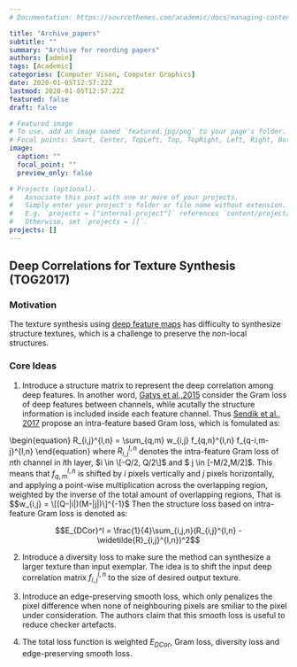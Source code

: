 ```yaml
---
# Documentation: https://sourcethemes.com/academic/docs/managing-content/

title: "Archive_papers"
subtitle: ""
summary: "Archive for reording papers"
authors: [admin]
tags: [Academic]
categories: [Computer Vison, Computer Graphics]
date: 2020-01-05T12:57:22Z
lastmod: 2020-01-05T12:57:22Z
featured: false
draft: false

# Featured image
# To use, add an image named `featured.jpg/png` to your page's folder.
# Focal points: Smart, Center, TopLeft, Top, TopRight, Left, Right, BottomLeft, Bottom, BottomRight.
image:
  caption: ""
  focal_point: ""
  preview_only: false

# Projects (optional).
#   Associate this post with one or more of your projects.
#   Simply enter your project's folder or file name without extension.
#   E.g. `projects = ["internal-project"]` references `content/project/deep-learning/index.md`.
#   Otherwise, set `projects = []`.
projects: []
---
```


## Deep Correlations for Texture Synthesis (TOG2017)
### Motivation
The texture synthesis using [deep feature maps](https://papers.nips.cc/paper/5633-texture-synthesis-using-convolutional-neural-networks.pdf) has difficulty to synthesize structure textures, which is a challenge to preserve the non-local structures. 
### Core Ideas
1. Introduce a structure matrix to represent the deep correlation among deep features. In another word, [Gatys et al.,2015](https://papers.nips.cc/paper/5633-texture-synthesis-using-convolutional-neural-networks.pdf) consider the Gram loss of deep features between channels, while acutally the structure information is included inside each feature channel. Thus  [Sendik et al., 2017](https://docs.wixstatic.com/ugd/b1fe6d_f4f1684f6ba647ffbf1148c3721fdfc4.pdf) propose an intra-feature based Gram loss, which is fomulated as: 

\begin{equation}
R_{i,j}^{l,n} = \sum_{q,m} w_{i,j} f_{q,n}^{l,n} f_{q-i,m-j}^{l,n}
\end{equation}
where $R_{i,j}^{l,n}$ denotes the intra-feature Gram loss of $n$th channel in $l$th layer, $i \in \[-Q/2, Q/2\]$ and $ j \in \[-M/2,M/2\]$.  This means that $f_{q,m}^{l,n}$ is shifted by $i$ pixels vertically and $j$ pixels horizontally, and applying a point-wise multiplication across the overlapping region, weighted by the inverse of the total amount of overlapping regions, That is 
$$w_{i,j} = \[(Q-|i|)(M-|j|)\]^{-1}$
Then the structure loss based on intra-feature Gram loss is denoted as:

$$E_{DCor}^l = \frac{1}{4}\sum_{i,j,n}(R_{i,j}^{l,n} - \widetilde{R}_{i,j}^{l,n})^2$$

2. Introduce a diversity loss to make sure the method can synthesize a larger texture than input exemplar. The idea is to shift the input deep correlation matrix $f_{i,j}^{l,n}$ to the size of desired output texture.

3. Introduce an edge-preserving smooth loss, which only penalizes the pixel difference when none of neighbouring pixels are smiliar to the pixel under consideration. The authors claim that this smooth loss is useful to reduce checker artefacts.

4. The total loss function is weighted $E_{DCor}$, Gram loss, diversity loss and edge-preserving smooth loss.






